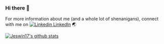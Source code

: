 ### Hi there 👋

<!--
**Jeswin17/Jeswin17** is a ✨ _special_ ✨ repository because its `README.md` (this file) appears on your GitHub profile.

Here are some ideas to get you started:

- 🔭 I’m currently working on ...
- 🌱 I’m currently learning ...
- 👯 I’m looking to collaborate on ...
- 🤔 I’m looking for help with ...
- 💬 Ask me about ...
- 📫 How to reach me: ...
- 😄 Pronouns: ...
- ⚡ Fun fact: ...
-->

For more information about me (and a whole lot of shenanigans), connect with me on [![Linkedin](https://i.stack.imgur.com/gVE0j.png) LinkedIn](https://www.linkedin.com/) 🌏

[![Jeswin17's github stats](https://github-readme-stats.vercel.app/api?username=Jeswin17&show_icons=true&theme=radical)](https://github.com/Jeswin17/github-readme-stats)
